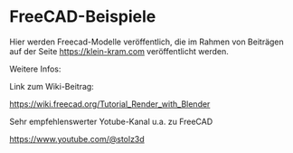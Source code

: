 # FreeCAD-Beispiele

Hier werden Freecad-Modelle veröffentlich, die im Rahmen von Beiträgen auf der Seite https://klein-kram.com veröffentlicht werden.

Weitere Infos:

Link zum Wiki-Beitrag:

https://wiki.freecad.org/Tutorial_Render_with_Blender

Sehr empfehlenswerter Yotube-Kanal u.a. zu FreeCAD

https://www.youtube.com/@stolz3d
